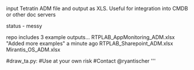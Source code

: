 input Tetratin ADM file and output as XLS.  Useful for integration into CMDB or other doc servers

status - messy

repo includes 3 example outputs...
  RTPLAB_AppMonitoring_ADM.xlsx	"Added more examples"	a minute ago
  RTPLAB_Sharepoint_ADM.xlsx
  Mirantis_OS_ADM.xlsx

#draw_ta.py: 
#Use at your own risk
#Contact @ryantischer
'''
